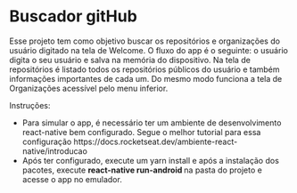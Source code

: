 <h1>Buscador gitHub </h1>

<p>
Esse projeto tem como objetivo buscar os repositórios e organizações do usuário digitado na tela de Welcome.
O fluxo do app é o seguinte: o usuário digita o seu usuário e
salva na memória do dispositivo. Na tela de repositórios é listado todos os repositórios públicos do usuário e também informações importantes de cada um. Do mesmo modo funciona a tela de
Organizações acessível pelo menu inferior.
</p>

Instruções:
<ul>
<li>Para simular o app, é necessário ter um ambiente de desenvolvimento react-native bem configurado. Segue o melhor tutorial para essa configuração https://docs.rocketseat.dev/ambiente-react-native/introducao </li>
<li> Após ter configurado, execute um yarn install e após a instalação dos pacotes, execute <b> react-native run-android </b> na pasta do projeto e acesse o app no emulador. </li>
 </ul>
